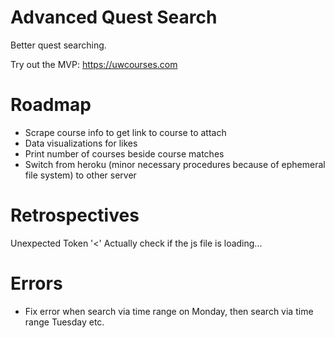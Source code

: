 Advanced Quest Search
======================

Better quest searching.

Try out the MVP:
https://uwcourses.com

Roadmap
==============
- Scrape course info to get link to course to attach
- Data visualizations for likes
- Print number of courses beside course matches
- Switch from heroku (minor necessary procedures because of ephemeral file system) to other server

Retrospectives
=================

Unexpected Token '<' Actually check if the js file is loading...

Errors
=======
- Fix error when search via time range on Monday, then search via time range Tuesday etc.